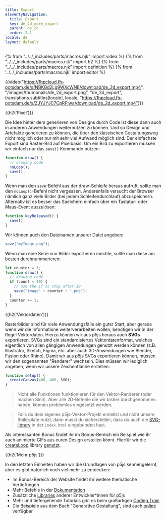 ```yaml
---
title: Export
eleventyNavigation:
  title: Export
  key: de_2d_more_export
  parent: de_2d
  order: 2.1
locale: de
layout: default
---
```


{% from "../../_includes/parts/macros.njk" import video %}
{% from "../../_includes/parts/macros.njk" import h2 %}
{% from "../../_includes/parts/macros.njk" import definition %}
{% from '../../_includes/parts/macros.njk' import editor %}

{{video("https://fhpcloud.fh-potsdam.de/s/NBKGd2Lg9WXcWNE/download/de_2d_export.mp4", "/images/thumbnails/de_2d_export.png", "de_2d_export", translations.subtitles[locale], locale, "https://fhpcloud.fh-potsdam.de/s/ZJYJYJC7CpRPjwa/download/de_2d_export.mp4")}}
<!--
dg: https://fhpcloud.fh-potsdam.de/s/ZJYJYJC7CpRPjwa
de: https://fhpcloud.fh-potsdam.de/s/NBKGd2Lg9WXcWNE
en: https://fhpcloud.fh-potsdam.de/s/bpimHLjWPYDmwi6
-->

{{h2('Pixel')}}

Die Idee hinter dem generieren von Designs durch Code ist diese dann auch in anderen Anwendungen weiternutzen zu können. Und so Design und Artefakte generieren zu können, die über den klassischen Gestaltungsweg nicht möglich oder nur mit sehr viel Aufwand möglich sind. Der einfachste Export sind Raster-Bild auf Pixelbasis. Um ein Bild zu exportieren müssen wir einfach nur das `save()` Kommando nutzen:

```js
function draw() {
  // drawing code
  noLoop();
  save();
}
```

Wenn man den `save`-Befehl aus der draw-Schleife heraus aufruft, sollte man den `noLoop()`-Befehl nicht vergessen. Anderenfalls versucht der Browser nämlich ganz viele Bilder (bei jedem Schleifendurchlauf) abzuspeichern. Alternativ ist es besser das Speichern einfach über ein Tastatur- oder Maus-Event auszulösen:

```js
function keyReleased() {
  save();
}
```

Wir können auch den Dateinamen unserer Datei angeben:
```js
save("myImage.png");
```

Wenn man eine Serie von Bilder exportieren möchte, sollte man diese am besten durchnummerieren:
```js
let counter = 1;
function draw() {
  // drawing code
  if (count < 10) {
    // use the if to stop after 10
    save("image" + counter + ".png");
  }
  counter += 1;
} 
```

{{h2('Vektordaten')}}

Rasterbilder sind für viele Anwendungsfälle ein guter Start, aber gerade wenn wir die Informatione weiterverarbeiten wollen, benötigen wir in der Regel Vektordaten. Hierzu können wir aus p5js heraus auch **SVGs** exportieren. SVGs sind ein standardisiertes Vektordatenformat, welches eigentlich von allen gängigen Anwendungen genutzt werden können (z.B. Illustrator, Sketch, Figma, etc. aber auch 3D-Anwendungen wie Blender, Fusion oder Rhino). Damit wir aus p5js SVGs exportieren können, müssen wir den sogenannten "Renderer" wechseln. Dies müssen wir lediglich angeben, wenn wir unsere Zeichenfläche erstellen:

```js
function setup() {
  createCanvas(400, 400, SVG);
}
```

> Nicht alle Funktionen funktionieren für den Vektor-Renderer (oder machen Sinn). Aber alle 2D-Befehle die wir bisher durchgenommen haben, können problemlos eingesetzt werden.

> Falls du dein eigenes p5js-Vektor-Projekt erstellst und nicht unsere Boilerplate nutzt, dann musst du sicherstellen, dass du auch die  [SVG-library](https://github.com/zenozeng/p5.js-svg) in der `index.html` eingebunden hast.

Als interessanten Bonus findet ihr im Bonus-Bereich ein Beispiel wie ihr auch animierte GIFs aus euren Design erstellen könnt. Hierfür wir die [createLoop](https://github.com/mrchantey/p5.createLoop#readme) library [genutzt](gif.md).

{{h2('Mehr p5js')}}

In den letzten Einheiten haben wir die Grundlagen von p5js kennengelernt, aber es gibt natürlich noch viel mehr zu entdecken:

- Im Bonus-Bereich der Website findet ihr weitere thematische Vertiefungen
- Mehr Befehle in der [Dokumentation](https://p5js.org/reference/)
- Zusätzliche [Libraries](https://p5js.org/libraries/) anderer Entwickler*innen für p5js
- Mehr und tiefergehende Tutorials gibt es beim großartigen [Coding Train](https://thecodingtrain.com/)
- Die Beispiele aus dem Buch "Generative Gestaltung", sind auch [online](http://www.generative-gestaltung.de/) verfügbar